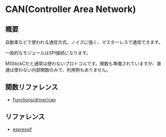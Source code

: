 # CAN(Controller Area Network)

## 概要

自動車などで使われる通信方式。ノイズに強く、マスターレスで通信できます。

一般的なモジュールはSPI接続になります。

M5StickCだと通常は使わないプロトコルです。関数も準備されていますが、普通は使わない内部関数のみで、利用例もありません。

## 関数リファレンス

- [Functions/driver/can](../../Functions/driver/can/)

## リファレンス
- [espressif](https://docs.espressif.com/projects/esp-idf/en/latest/api-reference/peripherals/can.html)

